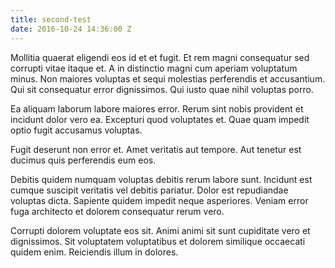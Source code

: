 ```yaml
---
title: second-test
date: 2016-10-24 14:36:00 Z
---
```




Mollitia quaerat eligendi eos id et et fugit. Et rem magni consequatur sed corrupti vitae itaque et. A in distinctio magni cum aperiam voluptatum minus. Non maiores voluptas et sequi molestias perferendis et accusantium. Qui sit consequatur error dignissimos. Qui iusto quae nihil voluptas porro.

Ea aliquam laborum labore maiores error. Rerum sint nobis provident et incidunt dolor vero ea. Excepturi quod voluptates et. Quae quam impedit optio fugit accusamus voluptas.

Fugit deserunt non error et. Amet veritatis aut tempore. Aut tenetur est ducimus quis perferendis eum eos.

Debitis quidem numquam voluptas debitis rerum labore sunt. Incidunt est cumque suscipit veritatis vel debitis pariatur. Dolor est repudiandae voluptas dicta. Sapiente quidem impedit neque asperiores. Veniam error fuga architecto et dolorem consequatur rerum vero.

Corrupti dolorem voluptate eos sit. Animi animi sit sunt cupiditate vero et dignissimos. Sit voluptatem voluptatibus et dolorem similique occaecati quidem enim. Reiciendis illum in dolores.

